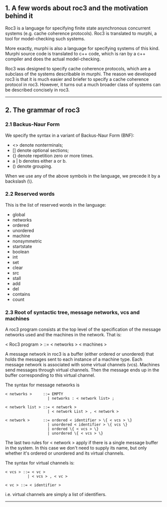 ## 1. A few words about roc3 and the motivation behind it

Roc3 is a language for specifying finite state asynchronous concurrent systems (e.g. cache coherence protocols). Roc3 is translated to murphi, a tool for model-checking such systems.

More exactly, murphi is also a language for specifying systems of this kind. Murphi source code is translated to c++ code, which is ran by a c++ compiler and does the actual model-checking.

Roc3 was designed to specify cache coherence protocols, which are a subclass of the systems describable in murphi. The reason we developed roc3 is that it is much easier and briefer to specify a cache coherence protocol in roc3. However, it turns out a much broader class of systems can be described concisely in roc3.

-----------------------------

## 2. The grammar of roc3

### 2.1 Backus-Naur Form

We specify the syntax in a variant of Backus-Naur Form (BNF):

* <> denote nonterminals;
* [] denote optional sections;
* {} denote repetition zero or more times.
* a | b denotes either a or b.
* () denote grouping.


When we use any of the above symbols in the language, we precede it by a backslash (\\).

### 2.2 Reserved words

This is the list of reserved words in the language:

* global
* networks
* ordered
* unordered
* machine
* nonsymmetric
* startstate
* boolean
* int
* set
* clear
* src
* stall
* add
* del
* contains
* count


### 2.3 Root of syntactic tree, message networks, vcs and machines

A roc3 program consists at the top level of the specification of the message networks used and the machines in the network. That is:

< Roc3 program > ::= < networks > < machines >

A message network in roc3 is a buffer (either ordered or unordered) that holds the messages sent to each instance of a machine type. Each message network is associated with some virtual channels (vcs). Machines send messages through virtual channels. Then the message ends up in the buffer corresponding to this virtual channel.

The syntax for message networks is

    < networks >     ::= EMPTY
                       | networks : < network list> ;

    < network list > ::= < network >
                       | < network List > , < network >

    < network >      ::= ordered < identifier > \{ < vcs > \}
                       | unordered < identifier > \{ vcs \}
                       | ordered \{ < vcs > \}
                       | unordered \{ < vcs > \}

The last two rules for < network > apply if there is a single message buffer in the system. In this case we don't need to supply its name, but only whether it's ordered or unordered and its virtual channels.

The syntax for virtual channels is:

    < vcs > ::= < vc >
              | < vcs > , < vc >

    < vc > ::= < identifier >

i.e. virtual channels are simply a list of identifiers.



---------------
